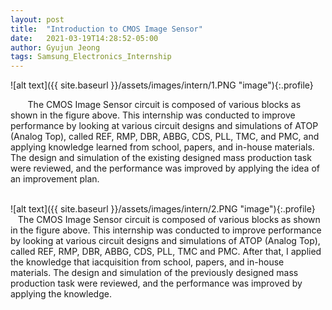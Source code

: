 ```yaml
---
layout: post
title:  "Introduction to CMOS Image Sensor"
date:   2021-03-19T14:28:52-05:00
author: Gyujun Jeong
tags: Samsung_Electronics_Internship
---
```

![alt text]({{ site.baseurl }}/assets/images/intern/1.PNG "image"){:.profile}

&nbsp; &nbsp; &nbsp; &nbsp;The CMOS Image Sensor circuit is composed of various blocks as shown in the figure above. This internship was conducted to improve performance by looking at various circuit designs and simulations of ATOP (Analog Top), called REF, RMP, DBR, ABBG, CDS, PLL, TMC, and PMC, and applying knowledge learned from school, papers, and in-house materials. The design and simulation of the existing designed mass production task were reviewed, and the performance was improved by applying the idea of an improvement plan.
<br><br>

![alt text]({{ site.baseurl }}/assets/images/intern/2.PNG "image"){:.profile}
&nbsp; &nbsp; &nbsp; &nbsp;The CMOS Image Sensor circuit is composed of various blocks as shown in the figure above. This internship was conducted to improve performance by looking at various circuit designs and simulations of ATOP (Analog Top), called REF, RMP, DBR, ABBG, CDS, PLL, TMC and PMC. After that, I applied the knowledge that iacquisition from school, papers, and in-house materials. The design and simulation of the previously designed mass production task were reviewed, and the performance was improved by applying the knowledge.
